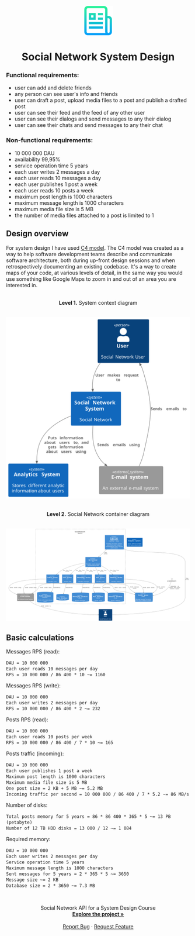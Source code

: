 <div align="center">
  <a href="https://github.com/chistyakoviv/social_network_system_design">
    <img src="images/logo.png" alt="Logo" width="80" height="80">
  </a>

  <br>
  <h1 align="center">Social Network System Design</h3>
</div>

  ### Functional requirements:

  - user can add and delete friends
  - any person can see user's info and friends
  - user can draft a post, upload media files to a post and publish a drafted post
  - user can see their feed and the feed of any other user
  - user can see their dialogs and send messages to any their dialog
  - user can see their chats and send messages to any their chat

  ### Non-functional requirements:

  - 10 000 000 DAU
  - availability 99,95%
  - service operation time 5 years
  - each user writes 2 messages a day
  - each user reads 10 messages a day
  - each user publishes 1 post a week
  - each user reads 10 posts a week
  - maximum post length is 1000 characters
  - maximum message length is 1000 characters
  - maximum media file size is 5 MB
  - the number of media files attached to a post is limited to 1

  ## Design overview

  For system design I have used [C4 model](https://c4model.com/). The C4 model was created as a way 
  to help software development teams describe and communicate software 
  architecture, both during up-front design sessions and when retrospectively 
  documenting an existing codebase. It's a way to create maps of your code, 
  at various levels of detail, in the same way you would use something like 
  Google Maps to zoom in and out of an area you are interested in.

  <p align="center">
      </br><b>Level 1.</b> System context diagram</br></br>
  </p>

  <p align="center">
    <img src="images/diagrams/context.svg" />
  </p>

  <p align="center">
      </br><b>Level 2.</b> Social Network container diagram</br></br>
  </p> 

  <p align="center">
    <img src="images/diagrams/containers/social_network.svg" />
  </p>

  ## Basic calculations

  Messages RPS (read):

    DAU = 10 000 000
    Each user reads 10 messages per day
    RPS = 10 000 000 / 86 400 * 10 ~= 1160

  Messages RPS (write):

    DAU = 10 000 000
    Each user writes 2 messages per day
    RPS = 10 000 000 / 86 400 * 2 ~= 232

  Posts RPS (read):

    DAU = 10 000 000
    Each user reads 10 posts per week
    RPS = 10 000 000 / 86 400 / 7 * 10 ~= 165

  Posts traffic (incoming):

    DAU = 10 000 000
    Each user publishes 1 post a week
    Maximum post length is 1000 characters
    Maximum media file size is 5 MB
    One post size = 2 KB + 5 MB ~= 5.2 MB
    Incoming traffic per second = 10 000 000 / 86 400 / 7 * 5.2 ~= 86 MB/s

  Number of disks:

    Total posts memory for 5 years = 86 * 86 400 * 365 * 5 ~= 13 PB (petabyte)
    Number of 12 TB HDD disks = 13 000 / 12 ~= 1 084

  Required memory:

    DAU = 10 000 000
    Each user writes 2 messages per day
    Service operation time 5 years
    Maximum message length is 1000 characters
    Sent messages for 5 years = 2 * 365 * 5 ~= 3650
    Message size ~= 2 KB
    Database size = 2 * 3650 ~= 7.3 MB

<br />
<p align="center">
  Social Network API for a System Design Course
  <br />
  <a href="api/rest_api.yml"><strong>Explore the project »</strong></a>
  <br />
  <br />
  <a href="https://github.com/chistyakoviv/social_network_system_design/issues">Report Bug</a>
  ·
  <a href="https://github.com/chistyakoviv/social_network_system_design/issues">Request Feature</a>
</p>